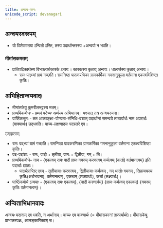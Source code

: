 ```yaml
---
title: अन्वय-क्रमः
unicode_script: devanagari
---
```


## अन्वयस्वरूपम्
- यो विशेषणतया ऽन्वितो ऽस्ति, तस्य पदार्थान्तरस्य +अन्वयो न भवति। 

### मीमांसकमतम्
- प्रातिपदिकार्थस्य विभक्त्यर्थकारके ऽन्वयः। कारकस्य कृताव् अन्वयः। धात्वर्थस्य कृताव् अन्वयः।
  - रामः पद्भ्यां ग्रामं गच्छति। रामनिष्ठा पादकरणिका ग्रामकर्मिका गमनानुकूला वर्तमाना एकत्वविशिष्टा कृतिः।


## अभिहितान्वयवादः
- मीमांसकेषु कुमरीलभट्टस्य मतम्।
- प्राथमिकबोधः - प्रथमं पदेभ्यः अर्थस्य अभिधानम्। पश्चात् तत्र अन्वयरचना।
- पार्ष्ठिकभूतः - तत आकाङ्क्षा-योग्यता-संनिधि-वशात् पदार्थानां समन्वये तात्पर्यार्थः नाम अपरार्थः (वाक्यार्थः) उद्भवति।
वाच्य-लक्षणादयः पदस्तरे एव।

उदाहरणम् 
- रामः पद्भ्यां ग्रामं गच्छति। रामनिष्ठा पादकरणिका ग्रामकर्मिका गमनानुकूला वर्तमाना एकत्वविशिष्टा कृतिः। 
- पद-पदांशाः - रामः, पादौ + तृतीया, ग्रामः + द्वितीया, गम् + ति। 
- प्राथमिकबोधे– नाम - {एकत्वम् रामः पादौ ग्रामः गमनम् करणत्वम् कर्मत्वम् (कर्ता) वर्तमानत्वम्} इति पदार्थाः ज्ञाताः।
    - पदार्थप्राप्तिर् एवम् - तृतीयायाः करणत्वम् , द्वितीयायाः कर्मत्वम् , गम् धातोः गमनम् , तिप्रत्ययस्य कृतिः(अर्थभावना), वर्तमानत्वम् , एकत्वम् (शक्यार्थाः), कर्ता (लक्ष्यार्थः)।
- पार्ष्ठिकबोधे ऽन्वयाः - {एकत्वम् रामः एकत्वम्}, {पादौ करणर्त्वम्} {ग्रामः कर्मत्वम् एकत्वम्} {गमनम् कृतिः वर्तमानत्वम्}।

## अन्विताभिधानवादः
अन्वयः पदानाम् एव भवति, न अर्थानाम्। 
वाच्यः एव वाक्यार्थः (= मीमांसकानां तात्पर्यार्थः)। 
मीमांसकेषु प्राभाकरपक्षः, आलङ्कारिकाश् च।
